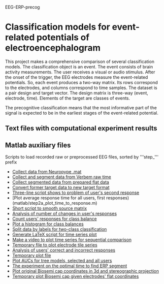 EEG-ERP-precog
# Classification models for event-related potentials of electroencephalogram

This project makes a comprehensive comparison of several classification models. The classification object is an event. The event consists of brain activity measurements. The user receives a visual or audio stimulus. After the onset of the trigger, the EEG electrodes measure the event-related potentials. So, each event produces a two-way matrix. Its rows correspond to the electrodes, and columns correspond to time samples. The dataset is a pair design and target vector. The design matrix is three-way (event, electrode, time). Elements of the target are classes of events.

The precognitive classification means that the most informative part of the signal is expected to be in the earliest stages of the event-related potential.


## Text files with computational experiment results


## Matlab auxiliary files 
Scripts to load recorded raw or preprocessed  EEG files, sorted by '''step_''' prefix
- [Collect data from Neuropype .mat](matlab/step1_collect_from_neurop.m)
- [Collect and segment data from Verbem raw time](matlab/step1_collect_from_raw.m)
- [Collect segmented data from prepared flat data](matlab/step1_collect_from_umn.m)
- [Convert former target data to new target format](matlab/step1_convert_raw_to_neurop.m)
- [Three-line script shows to problem of user's second  response](matlab/step2_show_2nd_responses.m)
- [Plot average response time for all users, first responses)(matlab/step2a_plot_time_to_response.m)
- [Short script to smooth source matrix](matlab/step2b_smooth_data.m)
- [Analysis of number of changes in user's responses](matlab/step2c_table_time_to_2nd_responses.m)
- [Count users' responses for class balance](matlab/step3_count_responces.m)
- [Plot a histogram for class balances](matlab/step3_histogram_to_classify.m)
- [Split data by labels for two-class classification](matlab/step3_split_to_classify.m)
- [Generate LaTeX script for time series plot](matlab/step4_LaTeX_8elec_2clas.m)
- [Make a video to plot time series for sequential comparison](matlab/step4_YouTube_8elec_2clas.m)
- [Temporary file to plot electrode tile series](matlab/step4a_plot_rec_elecs.m)
- [ Analysis of users' correct and incorrect responses](matlab/step4b_user_behaviour_analysis.m)
- [Temporary plot file](matlab/step4c_plot_smooth_raw_1elec.m)
- [Plot AUCs for tree models, selected and all users](matlab/step5a_plot_sorted_user_auc.m)
- [The experiment on the optimal time to find ERP segment ](matlab/step5b_plot_timesegment_auc.m)
- [Plot original Biosemi cap coordinates in 3d and stereographic projection](matlab/step6_plot_electrode_hat.m)
- [Temporary plot Biosemi cap given electrodes' flat coordinates](matlab/step6_plot_Biosemi_cap.m)
